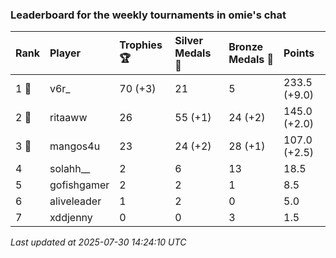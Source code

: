 ### Leaderboard for the weekly tournaments in omie's chat

| Rank  | Player      | Trophies 🏆 | Silver Medals 🥈 | Bronze Medals 🥉 | Points       |
|:------|:------------|:------------|:-----------------|:-----------------|:-------------|
| 1 🥇  | v6r_        | 70 (+3)     | 21               | 5                | 233.5 (+9.0) |
| 2 🥈  | ritaaww     | 26          | 55 (+1)          | 24 (+2)          | 145.0 (+2.0) |
| 3 🥉  | mangos4u    | 23          | 24 (+2)          | 28 (+1)          | 107.0 (+2.5) |
| 4     | solahh__    | 2           | 6                | 13               | 18.5         |
| 5     | gofishgamer | 2           | 2                | 1                | 8.5          |
| 6     | aliveleader | 1           | 2                | 0                | 5.0          |
| 7     | xddjenny    | 0           | 0                | 3                | 1.5          |

_Last updated at 2025-07-30 14:24:10 UTC_